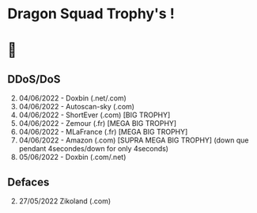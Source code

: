 # Dragon Squad Trophy's !
# ᲼

## DDoS/DoS
2. 04/06/2022 - Doxbin (.net/.com)
2. 04/06/2022 - Autoscan-sky (.com)
2. 04/06/2022 - ShortEver (.com) [BIG TROPHY]
2. 04/06/2022 - Zemour (.fr) [MEGA BIG TROPHY]
2. 04/06/2022 - MLaFrance (.fr) [MEGA BIG TROPHY]
2. 04/06/2022 - Amazon (.com) [SUPRA MEGA BIG TROPHY] (down que pendant 4secondes/down for only 4seconds)
2. 05/06/2022 - Doxbin (.com/.net)

## Defaces
2. 27/05/2022 Zikoland (.com)

